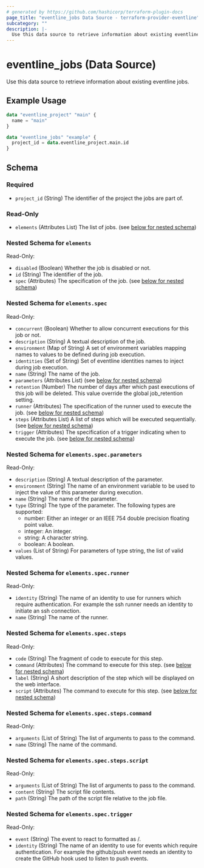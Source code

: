 ```yaml
---
# generated by https://github.com/hashicorp/terraform-plugin-docs
page_title: "eventline_jobs Data Source - terraform-provider-eventline"
subcategory: ""
description: |-
  Use this data source to retrieve information about existing eventline jobs.
---
```


# eventline_jobs (Data Source)

Use this data source to retrieve information about existing eventline jobs.

## Example Usage

```terraform
data "eventline_project" "main" {
  name = "main"
}

data "eventline_jobs" "example" {
  project_id = data.eventline_project.main.id
}
```

<!-- schema generated by tfplugindocs -->
## Schema

### Required

- `project_id` (String) The identifier of the project the jobs are part of.

### Read-Only

- `elements` (Attributes List) The list of jobs. (see [below for nested schema](#nestedatt--elements))

<a id="nestedatt--elements"></a>
### Nested Schema for `elements`

Read-Only:

- `disabled` (Boolean) Whether the job is disabled or not.
- `id` (String) The identifier of the job.
- `spec` (Attributes) The specification of the job. (see [below for nested schema](#nestedatt--elements--spec))

<a id="nestedatt--elements--spec"></a>
### Nested Schema for `elements.spec`

Read-Only:

- `concurrent` (Boolean) Whether to allow concurrent executions for this job or not.
- `description` (String) A textual description of the job.
- `environment` (Map of String) A set of environment variables mapping names to values to be defined during job execution.
- `identities` (Set of String) Set of eventline identities names to inject during job execution.
- `name` (String) The name of the job.
- `parameters` (Attributes List) (see [below for nested schema](#nestedatt--elements--spec--parameters))
- `retention` (Number) The number of days after which past executions of this job will be deleted. This value override the global job_retention setting.
- `runner` (Attributes) The specification of the runner used to execute the job. (see [below for nested schema](#nestedatt--elements--spec--runner))
- `steps` (Attributes List) A list of steps which will be executed sequentially. (see [below for nested schema](#nestedatt--elements--spec--steps))
- `trigger` (Attributes) The specification of a trigger indicating when to execute the job. (see [below for nested schema](#nestedatt--elements--spec--trigger))

<a id="nestedatt--elements--spec--parameters"></a>
### Nested Schema for `elements.spec.parameters`

Read-Only:

- `description` (String) A textual description of the parameter.
- `environment` (String) The name of an environment variable to be used to inject the value of this parameter during execution.
- `name` (String) The name of the parameter.
- `type` (String) The type of the parameter. The following types are supported:
  - number: Either an integer or an IEEE 754 double precision floating point value.
  - integer: An integer.
  - string: A character string.
  - boolean: A boolean.
- `values` (List of String) For parameters of type string, the list of valid values.


<a id="nestedatt--elements--spec--runner"></a>
### Nested Schema for `elements.spec.runner`

Read-Only:

- `identity` (String) The name of an identity to use for runners which require authentication. For example the ssh runner needs an identity to initiate an ssh connection.
- `name` (String) The name of the runner.


<a id="nestedatt--elements--spec--steps"></a>
### Nested Schema for `elements.spec.steps`

Read-Only:

- `code` (String) The fragment of code to execute for this step.
- `command` (Attributes) The command to execute for this step. (see [below for nested schema](#nestedatt--elements--spec--steps--command))
- `label` (String) A short description of the step which will be displayed on the web interface.
- `script` (Attributes) The command to execute for this step. (see [below for nested schema](#nestedatt--elements--spec--steps--script))

<a id="nestedatt--elements--spec--steps--command"></a>
### Nested Schema for `elements.spec.steps.command`

Read-Only:

- `arguments` (List of String) The list of arguments to pass to the command.
- `name` (String) The name of the command.


<a id="nestedatt--elements--spec--steps--script"></a>
### Nested Schema for `elements.spec.steps.script`

Read-Only:

- `arguments` (List of String) The list of arguments to pass to the command.
- `content` (String) The script file contents.
- `path` (String) The path of the script file relative to the job file.



<a id="nestedatt--elements--spec--trigger"></a>
### Nested Schema for `elements.spec.trigger`

Read-Only:

- `event` (String) The event to react to formatted as <connector>/<event>.
- `identity` (String) The name of an identity to use for events which require authentication. For example the github/push event needs an identity to create the GitHub hook used to listen to push events.
